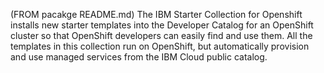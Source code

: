 (FROM pacakge README.md) The IBM Starter Collection for Openshift installs new starter templates into the Developer Catalog for an OpenShift cluster so that OpenShift developers can easily find and use them. All the templates in this collection run on OpenShift, but automatically provision and use managed services from the IBM Cloud public catalog.